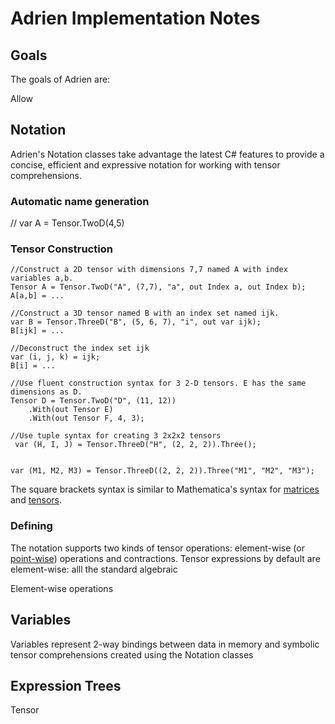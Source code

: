 # Adrien Implementation Notes


## Goals

The goals of Adrien are:



Allow 
## Notation
Adrien's Notation classes take advantage the latest C# features to provide a concise, efficient and expressive notation for working with tensor
comprehensions.

### Automatic name generation

//
var A = Tensor.TwoD(4,5)

### Tensor Construction

```
//Construct a 2D tensor with dimensions 7,7 named A with index variables a,b.
Tensor A = Tensor.TwoD("A", (7,7), "a", out Index a, out Index b);
A[a,b] = ...

//Construct a 3D tensor named B with an index set named ijk. 
var B = Tensor.ThreeD("B", (5, 6, 7), "i", out var ijk);
B[ijk] = ...

//Deconstruct the index set ijk
var (i, j, k) = ijk;
B[i] = ...

//Use fluent construction syntax for 3 2-D tensors. E has the same dimensions as D.
Tensor D = Tensor.TwoD("D", (11, 12))
    .With(out Tensor E)
    .With(out Tensor F, 4, 3);

//Use tuple syntax for creating 3 2x2x2 tensors
 var (H, I, J) = Tensor.ThreeD("H", (2, 2, 2)).Three();


var (M1, M2, M3) = Tensor.ThreeD((2, 2, 2)).Three("M1", "M2", "M3");
```


The square brackets syntax is similar to Mathematica's syntax for 
[matrices](http://reference.wolfram.com/language/tutorial/BasicMatrixOperations.html) and 
[tensors](http://reference.wolfram.com/language/tutorial/Tensors.html).
### Defining



The notation supports two kinds of tensor operations: element-wise (or [point-wise](https://en.wikipedia.org/wiki/Pointwise#Pointwise_operations)) 
operations and contractions. Tensor expressions by default are element-wise: alll the standard algebraic

Element-wise operations


## Variables

Variables represent 2-way bindings between data in memory and symbolic tensor comprehensions created using the Notation
classes

## Expression Trees
Tensor 